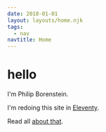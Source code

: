 ```yaml
---
date: 2018-01-01
layout: layouts/home.njk
tags:
  - nav
navtitle: Home
---
```


# hello

I'm Philip Borenstein.

I'm redoing this site in [Eleventy][].

Read all [about that][].

[Eleventy]: https://www.11ty.io/
[about that]: /tags/eleventy/


